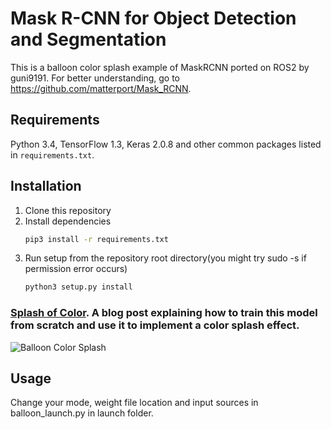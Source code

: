 # Mask R-CNN for Object Detection and Segmentation

This is a balloon color splash example of MaskRCNN ported on ROS2 by guni9191. For better understanding, go to https://github.com/matterport/Mask_RCNN.

## Requirements
Python 3.4, TensorFlow 1.3, Keras 2.0.8 and other common packages listed in `requirements.txt`.

## Installation
1. Clone this repository
2. Install dependencies
   ```bash
   pip3 install -r requirements.txt
   ```
3. Run setup from the repository root directory(you might try sudo -s if permission error occurs)
    ```bash
    python3 setup.py install
    ``` 

### [Splash of Color](https://engineering.matterport.com/splash-of-color-instance-segmentation-with-mask-r-cnn-and-tensorflow-7c761e238b46). A blog post explaining how to train this model from scratch and use it to implement a color splash effect.
![Balloon Color Splash](assets/balloon_color_splash.gif)

## Usage
Change your mode, weight file location and input sources in balloon_launch.py in launch folder.
